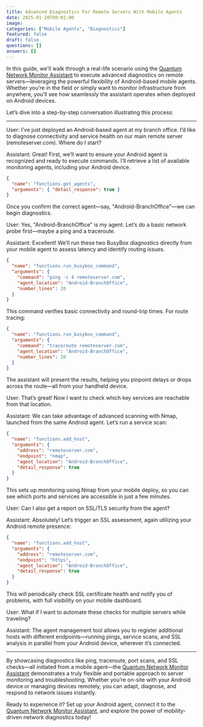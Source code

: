 ```yaml
---
title: Advanced Diagnostics For Remote Servers With Mobile Agents
date: 2025-01-20T00:01:00
image: 
categories: ["Mobile Agents", "Diagnostics"]
featured: false
draft: false
questions: []
answers: []
---
```

In this guide, we'll walk through a real-life scenario using the [Quantum Network Monitor Assistant](https://readyforquantum.com/?assistant=open) to execute advanced diagnostics on remote servers—leveraging the powerful flexibility of Android-based mobile agents. Whether you’re in the field or simply want to monitor infrastructure from anywhere, you’ll see how seamlessly the assistant operates when deployed on Android devices.

Let’s dive into a step-by-step conversation illustrating this process:

---

User: I’ve just deployed an Android-based agent at my branch office. I’d like to diagnose connectivity and service health on our main remote server (remoteserver.com). Where do I start?

Assistant: Great! First, we’ll want to ensure your Android agent is recognized and ready to execute commands. I’ll retrieve a list of available monitoring agents, including your Android device.

```json
{
  "name": "functions.get_agents",
  "arguments": { "detail_response": true }
}
```
Once you confirm the correct agent—say, "Android-BranchOffice"—we can begin diagnostics.

User: Yes, "Android-BranchOffice" is my agent. Let’s do a basic network probe first—maybe a ping and a traceroute.

Assistant: Excellent! We’ll run these two BusyBox diagnostics directly from your mobile agent to assess latency and identify routing issues.

```json
{
  "name": "functions.run_busybox_command",
  "arguments": {
    "command": "ping -c 4 remoteserver.com",
    "agent_location": "Android-BranchOffice",
    "number_lines": 20
  }
}
```
This command verifies basic connectivity and round-trip times. For route tracing:

```json
{
  "name": "functions.run_busybox_command",
  "arguments": {
    "command": "traceroute remoteserver.com",
    "agent_location": "Android-BranchOffice",
    "number_lines": 20
  }
}
```
The assistant will present the results, helping you pinpoint delays or drops across the route—all from your handheld device.

User: That’s great! Now I want to check which key services are reachable from that location.

Assistant: We can take advantage of advanced scanning with Nmap, launched from the same Android agent. Let’s run a service scan:

```json
{
  "name": "functions.add_host",
  "arguments": {
    "address": "remoteserver.com",
    "endpoint": "nmap",
    "agent_location": "Android-BranchOffice",
    "detail_response": true
  }
}
```
This sets up monitoring using Nmap from your mobile deploy, so you can see which ports and services are accessible in just a few minutes.

User: Can I also get a report on SSL/TLS security from the agent?

Assistant: Absolutely! Let’s trigger an SSL assessment, again utilizing your Android remote presence:

```json
{
  "name": "functions.add_host",
  "arguments": {
    "address": "remoteserver.com",
    "endpoint": "https",
    "agent_location": "Android-BranchOffice",
    "detail_response": true
  }
}
```
This will periodically check SSL certificate health and notify you of problems, with full visibility on your mobile dashboard.

User: What if I want to automate these checks for multiple servers while traveling?

Assistant: The agent management tool allows you to register additional hosts with different endpoints—running pings, service scans, and SSL analysis in parallel from your Android device, wherever it’s connected.

---

By showcasing diagnostics like ping, traceroute, port scans, and SSL checks—all initiated from a mobile agent—the [Quantum Network Monitor Assistant](https://readyforquantum.com/?assistant=open) demonstrates a truly flexible and portable approach to server monitoring and troubleshooting. Whether you’re on-site with your Android device or managing devices remotely, you can adapt, diagnose, and respond to network issues instantly.

Ready to experience it? Set up your Android agent, connect it to the [Quantum Network Monitor Assistant](https://readyforquantum.com/?assistant=open), and explore the power of mobility-driven network diagnostics today!
